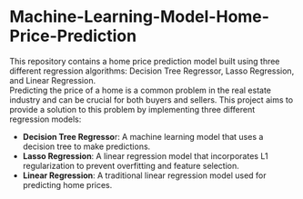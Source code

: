# Machine-Learning-Model-Home-Price-Prediction

This repository contains a home price prediction model built using three different regression algorithms: Decision Tree Regressor, Lasso Regression, and Linear Regression. <br />
Predicting the price of a home is a common problem in the real estate industry and can be crucial for both buyers and sellers. This project aims to provide a solution to this problem by implementing three different regression models:

- **Decision Tree Regresso**r: A machine learning model that uses a decision tree to make predictions.  
- **Lasso Regression**: A linear regression model that incorporates L1 regularization to prevent overfitting and feature selection.  
- **Linear Regression**: A traditional linear regression model used for predicting home prices.  
